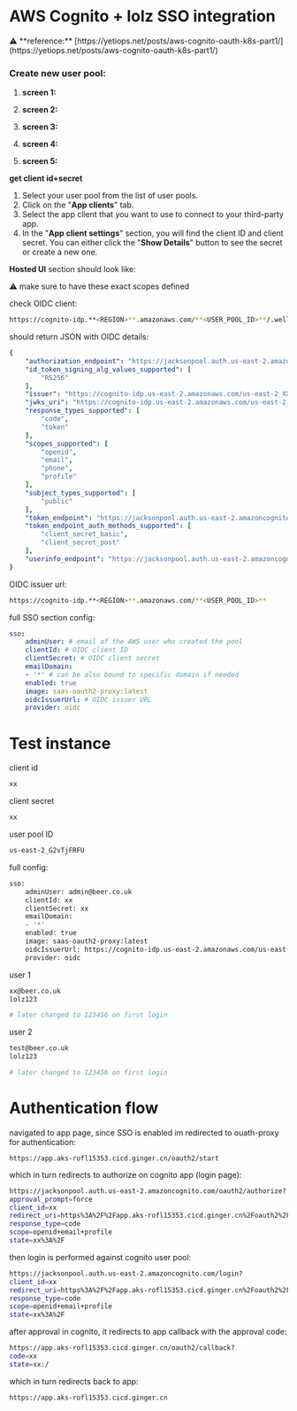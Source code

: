 # AWS Cognito + lolz SSO integration

<aside>
⚠️ **reference:** [https://yetiops.net/posts/aws-cognito-oauth-k8s-part1/](https://yetiops.net/posts/aws-cognito-oauth-k8s-part1/)

</aside>

### **Create new user pool:**

1. **screen 1:**
    
    
2. **screen 2:**
    
    
3. **screen 3:**
    
    
    
4. **screen 4:**
    
    
5. **screen 5:**
    
    
    
    
    

**get client id+secret**

1. Select your user pool from the list of user pools.
2. Click on the "**App clients**" tab.
3. Select the app client that you want to use to connect to your third-party app.
4. In the "**App client settings**" section, you will find the client ID and client secret. You can either click the "**Show Details**" button to see the secret or create a new one.

**Hosted UI** section should look like:


<aside>
⚠️ make sure to have these exact scopes defined

</aside>

check OIDC client:

```bash
https://cognito-idp.**<REGION>**.amazonaws.com/**<USER_POOL_ID>**/.well-known/openid-configuration
```

should return JSON with OIDC details:

```yaml
{
    "authorization_endpoint": "https://jacksonpool.auth.us-east-2.amazoncognito.com/oauth2/authorize",
    "id_token_signing_alg_values_supported": [
        "RS256"
    ],
    "issuer": "https://cognito-idp.us-east-2.amazonaws.com/us-east-2_XXXXXXX",
    "jwks_uri": "https://cognito-idp.us-east-2.amazonaws.com/us-east-2_XXXXXXX/.well-known/jwks.json",
    "response_types_supported": [
        "code",
        "token"
    ],
    "scopes_supported": [
        "openid",
        "email",
        "phone",
        "profile"
    ],
    "subject_types_supported": [
        "public"
    ],
    "token_endpoint": "https://jacksonpool.auth.us-east-2.amazoncognito.com/oauth2/token",
    "token_endpoint_auth_methods_supported": [
        "client_secret_basic",
        "client_secret_post"
    ],
    "userinfo_endpoint": "https://jacksonpool.auth.us-east-2.amazoncognito.com/oauth2/userInfo"
}
```

OIDC issuer url:

```bash
https://cognito-idp.**<REGION>**.amazonaws.com/**<USER_POOL_ID>**
```

full SSO section config:

```yaml
sso:
    adminUser: # email of the AWS user who created the pool
    clientId: # OIDC client ID
    clientSecret: # OIDC client secret
    emailDomain:
    - '*' # can be also bound to specific domain if needed
    enabled: true
    image: saas-oauth2-proxy:latest
    oidcIssuerUrl: # OIDC issuer URL
    provider: oidc
```

# Test instance

client id

```bash
xx
```

client secret

```bash
xx
```

user pool ID

```bash
us-east-2_G2vTjFRFU
```

full config:

```bash
sso:
    adminUser: admin@beer.co.uk
    clientId: xx
    clientSecret: xx
    emailDomain:
    - '*'
    enabled: true
    image: saas-oauth2-proxy:latest
    oidcIssuerUrl: https://cognito-idp.us-east-2.amazonaws.com/us-east-2_G2vTjFRFU
    provider: oidc
```

user 1

```bash
xx@beer.co.uk
lolz123

# later changed to 123456 on first login
```

user 2

```bash
test@beer.co.uk
lolz123

# later changed to 123456 on first login
```

# Authentication flow

navigated to app page, since SSO is enabled im redirected to ouath-proxy for authentication:

```
https://app.aks-rofl15353.cicd.ginger.cn/oauth2/start
```

which in turn redirects to authorize on cognito app (login page):

```bash
https://jacksonpool.auth.us-east-2.amazoncognito.com/oauth2/authorize?
approval_prompt=force
client_id=xx
redirect_uri=https%3A%2F%2Fapp.aks-rofl15353.cicd.ginger.cn%2Foauth2%2Fcallback
response_type=code
scope=openid+email+profile
state=xx%3A%2F
```

then login is performed against cognito user pool:

```bash
https://jacksonpool.auth.us-east-2.amazoncognito.com/login?
client_id=xx
redirect_uri=https%3A%2F%2Fapp.aks-rofl15353.cicd.ginger.cn%2Foauth2%2Fcallback
response_type=code
scope=openid+email+profile
state=xx%3A%2F
```

after approval in cognito, it redirects to app callback with the approval code:

```bash
https://app.aks-rofl15353.cicd.ginger.cn/oauth2/callback?
code=xx
state=xx:/
```

which in turn redirects back to app:

```
https://app.aks-rofl15353.cicd.ginger.cn
```